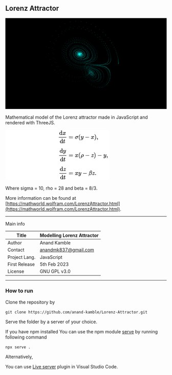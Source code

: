 ## Lorenz Attractor

![Preview](/docs/preview.png)

Mathematical model of the Lorenz attractor made in JavaScript and rendered with ThreeJS.

![Equations](/docs/eqn.png#gh-dark-mode-only)![Equations](/docs/eqn-dark.png#gh-light-mode-only)

Where sigma = 10, rho = 28 and beta = 8/3.

More information can be found at [https://mathworld.wolfram.com/LorenzAttractor.html](https://mathworld.wolfram.com/LorenzAttractor.html).

---

Main info

| Title         | Modelling Lorenz Attractor |
| ------------- | -------------------------- |
| Author        | Anand Kamble               |
| Contact       | anandmk837@gmail.com       |
| Project Lang. | JavaScript                 |
| First Release | 5th Feb 2023               |
| License       | GNU GPL v3.0               |

---

### How to run

Clone the repository by

```
git clone https://github.com/anand-kamble/Lorenz-Attractor.git
```

Serve the folder by a server of your choice.

If you have npm installed
You can use the npm module [serve](https://www.npmjs.com/package/serve)
by running following command

```
npx serve .
```

Alternatively,

You can use [Live server](https://marketplace.visualstudio.com/items?itemName=ritwickdey.LiveServer) plugin in Visual Studio Code.
